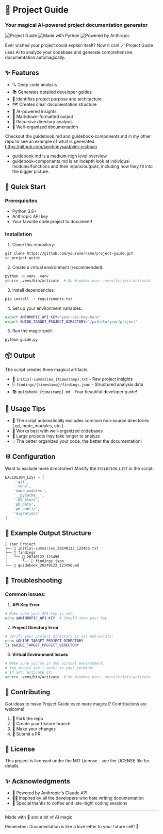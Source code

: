 # 🧙 Project Guide
### Your magical AI-powered project documentation generator

![Project Guide](https://img.shields.io/badge/AI-Powered-purple?style=for-the-badge)
![Made with Python](https://img.shields.io/badge/Made%20with-Python-yellow?style=for-the-badge)
![Powered by Anthropic](https://img.shields.io/badge/Powered%20by-Anthropic-blue?style=for-the-badge)

Ever wished your project could explain itself? Now it can! 🪄 Project Guide uses AI to analyze your codebase and generate comprehensive documentation automagically. 

## ✨ Features

- 🔍 Deep code analysis 
- 📚 Generates detailed developer guides
- 🎯 Identifies project purpose and architecture
- 🗺️ Creates clear documentation structure
- 🤖 AI-powered insights
- 📝 Markdown-formatted output
- 🔄 Recursive directory analysis
- 🎨 Well-organized documentation

Checkout the guidebook.md and guidebook-components.md in my other repo to see an example of what is generated: https://github.com/sojohnnysaid/vim-restman
- guidebook.md is a medium-high level overview
- guidebook-components.md is an indepth look at individual modules/functions and their inputs/outputs, including how they fit into the bigger picture.

## 🚀 Quick Start

### Prerequisites

- Python 3.8+
- Anthropic API key
- Your favorite code project to document! 

### Installation

1. Clone this repository:
```bash
git clone https://github.com/yourusername/project-guide.git
cd project-guide
```

2. Create a virtual environment (recommended):
```bash
python -m venv .venv
source .venv/bin/activate  # On Windows use: .venv\Scripts\activate
```

3. Install dependencies:
```bash
pip install -r requirements.txt
```

4. Set up your environment variables:
```bash
export ANTHROPIC_API_KEY="your-api-key-here"
export GUIDE_TARGET_PROJECT_DIRECTORY="/path/to/your/project"
```

5. Run the magic spell:
```bash
python guide.py
```

## 📦 Output

The script creates three magical artifacts:

- 📘 `initial-summaries_{timestamp}.txt` - Raw project insights
- 🗄️ `findings/{timestamp}/findings.json` - Structured analysis data  
- 📚 `guidebook_{timestamp}.md` - Your beautiful developer guide!

## 🎯 Usage Tips

- 🧹 The script automatically excludes common non-source directories (.git, node_modules, etc.)
- 🔮 Works best with well-organized codebases
- 📏 Large projects may take longer to analyze
- 💡 The better organized your code, the better the documentation!

## ⚙️ Configuration

Want to exclude more directories? Modify the `EXCLUSION_LIST` in the script:

```python
EXCLUSION_LIST = [
    '.git', 
    '.venv', 
    'node_modules', 
    '__pycache__', 
    '.DS_Store',
    'pb_data',
    'pb_public',
    'migrations'
]
```

## 🎨 Example Output Structure

```
📁 Your Project
├── 📄 initial-summaries_20240122_123456.txt
├── 📁 findings
│   └── 📁 20240122_123456
│       └── 📄 findings.json
└── 📄 guidebook_20240122_123456.md
```

## 🛟 Troubleshooting

### Common Issues:

1. **API Key Error**
```bash
# Make sure your API key is set:
echo $ANTHROPIC_API_KEY  # Should show your key
```

2. **Project Directory Error**
```bash
# Verify your project directory is set and exists:
echo $GUIDE_TARGET_PROJECT_DIRECTORY
ls $GUIDE_TARGET_PROJECT_DIRECTORY
```

3. **Virtual Environment Issues**
```bash
# Make sure you're in the virtual environment:
# You should see (.venv) in your terminal
# If not, activate it:
source .venv/bin/activate  # On Windows use: .venv\Scripts\activate
```

## 🤝 Contributing

Got ideas to make Project Guide even more magical? Contributions are welcome! 

1. 🍴 Fork the repo
2. 🌱 Create your feature branch
3. 💫 Make your changes
4. 🚀 Submit a PR

## 📜 License

This project is licensed under the MIT License - see the LICENSE file for details.

## ✨ Acknowledgments

- 🤖 Powered by Anthropic's Claude API
- 🧙‍♂️ Inspired by all the developers who hate writing documentation
- 🌟 Special thanks to coffee and late-night coding sessions

---

Made with 💜 and a bit of AI magic

Remember: Documentation is like a love letter to your future self! 💌
